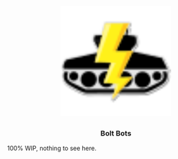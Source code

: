 <h1 align="center">
  <img width="256" src="https://raw.githubusercontent.com/torss/boltbots/master/src/assets/boltbots-logo.svg?sanitize=true" alt="Bolt Bots logo" />
</h1>

<h3 align="center">Bolt Bots</h3>

100% WIP, nothing to see here.
